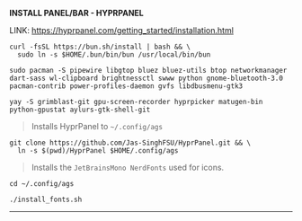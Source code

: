 **INSTALL PANEL/BAR - HYPRPANEL**

LINK: https://hyprpanel.com/getting_started/installation.html

```
curl -fsSL https://bun.sh/install | bash && \
  sudo ln -s $HOME/.bun/bin/bun /usr/local/bin/bun
```

```
sudo pacman -S pipewire libgtop bluez bluez-utils btop networkmanager dart-sass wl-clipboard brightnessctl swww python gnome-bluetooth-3.0 pacman-contrib power-profiles-daemon gvfs libdbusmenu-gtk3
```

```
yay -S grimblast-git gpu-screen-recorder hyprpicker matugen-bin python-gpustat aylurs-gtk-shell-git
```
>Installs HyprPanel to `~/.config/ags`

```
git clone https://github.com/Jas-SinghFSU/HyprPanel.git && \
  ln -s $(pwd)/HyprPanel $HOME/.config/ags
```

>Installs the `JetBrainsMono NerdFonts` used for icons.

```
cd ~/.config/ags
```

```
./install_fonts.sh
```
---
